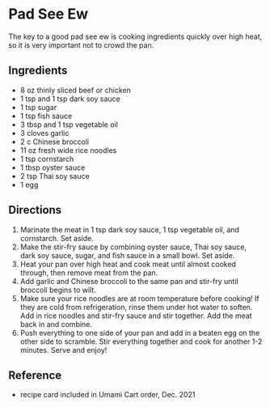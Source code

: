 # Pad See Ew

The key to a good pad see ew is cooking ingredients quickly over high heat, so it is very important not to crowd the pan.

## Ingredients

- 8 oz thinly sliced beef or chicken
- 1 tsp and 1 tsp dark soy sauce
- 1 tsp sugar
- 1 tsp fish sauce 
- 3 tbsp and 1 tsp vegetable oil
- 3 cloves garlic
- 2 c Chinese broccoli
- 11 oz fresh wide rice noodles
- 1 tsp cornstarch
- 1 tbsp oyster sauce
- 2 tsp Thai soy sauce
- 1 egg

## Directions

1. Marinate the meat in 1 tsp dark soy sauce, 1 tsp vegetable oil, and cornstarch. Set aside.
2. Make the stir-fry sauce by combining oyster sauce, Thai soy sauce, dark soy sauce, sugar, and fish sauce in a small bowl. Set aside.
3. Heat your pan over high heat and cook meat until almost cooked through, then remove meat from the pan.
4. Add garlic and Chinese broccoli to the same pan and stir-fry until broccoli begins to wilt.
5. Make sure your rice noodles are at room temperature before cooking! If they are cold from refrigeration, rinse them under hot water to soften. Add in rice noodles and stir-fry sauce and stir together. Add the meat back in and combine.
6. Push everything to one side of your pan and add in a beaten egg on the other side to scramble. Stir everything together and cook for another 1-2 minutes. Serve and enjoy!

## Reference

- recipe card included in Umami Cart order, Dec. 2021